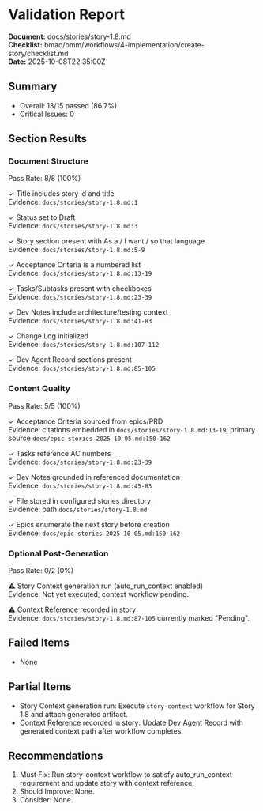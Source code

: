 # Validation Report

**Document:** docs/stories/story-1.8.md  
**Checklist:** bmad/bmm/workflows/4-implementation/create-story/checklist.md  
**Date:** 2025-10-08T22:35:00Z

## Summary
- Overall: 13/15 passed (86.7%)
- Critical Issues: 0

## Section Results

### Document Structure
Pass Rate: 8/8 (100%)

✓ Title includes story id and title  
Evidence: `docs/stories/story-1.8.md:1`

✓ Status set to Draft  
Evidence: `docs/stories/story-1.8.md:3`

✓ Story section present with As a / I want / so that language  
Evidence: `docs/stories/story-1.8.md:5-9`

✓ Acceptance Criteria is a numbered list  
Evidence: `docs/stories/story-1.8.md:13-19`

✓ Tasks/Subtasks present with checkboxes  
Evidence: `docs/stories/story-1.8.md:23-39`

✓ Dev Notes include architecture/testing context  
Evidence: `docs/stories/story-1.8.md:41-83`

✓ Change Log initialized  
Evidence: `docs/stories/story-1.8.md:107-112`

✓ Dev Agent Record sections present  
Evidence: `docs/stories/story-1.8.md:85-105`

### Content Quality
Pass Rate: 5/5 (100%)

✓ Acceptance Criteria sourced from epics/PRD  
Evidence: citations embedded in `docs/stories/story-1.8.md:13-19`; primary source `docs/epic-stories-2025-10-05.md:150-162`

✓ Tasks reference AC numbers  
Evidence: `docs/stories/story-1.8.md:23-39`

✓ Dev Notes grounded in referenced documentation  
Evidence: `docs/stories/story-1.8.md:45-83`

✓ File stored in configured stories directory  
Evidence: path `docs/stories/story-1.8.md`

✓ Epics enumerate the next story before creation  
Evidence: `docs/epic-stories-2025-10-05.md:150-162`

### Optional Post-Generation
Pass Rate: 0/2 (0%)

⚠ Story Context generation run (auto_run_context enabled)  
Evidence: Not yet executed; context workflow pending.

⚠ Context Reference recorded in story  
Evidence: `docs/stories/story-1.8.md:87-105` currently marked "Pending".

## Failed Items
- None

## Partial Items
- Story Context generation run: Execute `story-context` workflow for Story 1.8 and attach generated artifact.
- Context Reference recorded in story: Update Dev Agent Record with generated context path after workflow completes.

## Recommendations
1. Must Fix: Run story-context workflow to satisfy auto_run_context requirement and update story with context reference.
2. Should Improve: None.
3. Consider: None.
